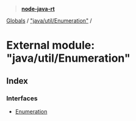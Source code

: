 > **[node-java-rt](../README.md)**

[Globals](../README.md) / ["java/util/Enumeration"](_java_util_enumeration_.md) /

# External module: "java/util/Enumeration"

## Index

### Interfaces

* [Enumeration](../interfaces/_java_util_enumeration_.enumeration.md)
